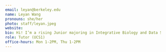 ```yaml
---
email: leyan@berkeley.edu
name: Leyan Wang
pronouns: she/her
photo: staff/leyan.jpeg
website:
bio: Hi! I’m a rising Junior majoring in Integrative Biology and Data Science. I enjoy sketching, hiking, and watching wild animals.
role: Tutor (UCS1)
office-hours: Mon 1-2PM, Thu 1-2PM
---
```

